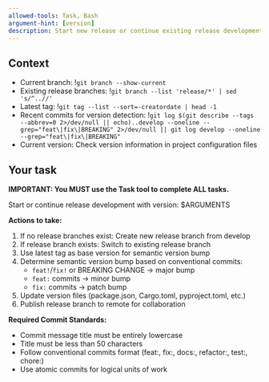 ```yaml
---
allowed-tools: Task, Bash
argument-hint: [version]
description: Start new release or continue existing release development
---
```


## Context

- Current branch: !`git branch --show-current`
- Existing release branches: !`git branch --list 'release/*' | sed 's/^..//'`
- Latest tag: !`git tag --list --sort=-creatordate | head -1`
- Recent commits for version detection: !`git log $(git describe --tags --abbrev=0 2>/dev/null || echo)..develop --oneline --grep="feat\|fix\|BREAKING" 2>/dev/null || git log develop --oneline --grep="feat\|fix\|BREAKING"`
- Current version: Check version information in project configuration files

## Your task

**IMPORTANT: You MUST use the Task tool to complete ALL tasks.**

Start or continue release development with version: $ARGUMENTS

**Actions to take:**
1. If no release branches exist: Create new release branch from develop
2. If release branch exists: Switch to existing release branch
3. Use latest tag as base version for semantic version bump
4. Determine semantic version bump based on conventional commits:
   - `feat!`/`fix!` or BREAKING CHANGE → major bump
   - `feat:` commits → minor bump
   - `fix:` commits → patch bump
5. Update version files (package.json, Cargo.toml, pyproject.toml, etc.)
6. Publish release branch to remote for collaboration

**Required Commit Standards:**
- Commit message title must be entirely lowercase
- Title must be less than 50 characters
- Follow conventional commits format (feat:, fix:, docs:, refactor:, test:, chore:)
- Use atomic commits for logical units of work
